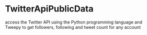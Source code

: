 # TwitterApiPublicData

access the Twitter API using the Python programming language and Tweepy to get followers, following and tweet count for any account
